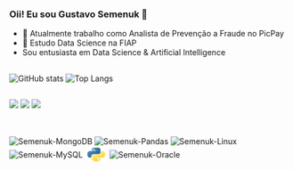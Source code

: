 ### Oii! Eu sou Gustavo Semenuk 👋

- 🔭 Atualmente trabalho como Analista de Prevenção a Fraude no PicPay
- 🌱 Estudo Data Science na FIAP
- Sou entusiasta em Data Science & Artificial Intelligence

 ##
 
 ![GitHub stats](https://github-readme-stats.vercel.app/api?username=Gustavo-Semenuk&show_icons=true&theme=tokyonight&height=300)
![Top Langs](https://github-readme-stats.vercel.app/api/top-langs/?username=Gustavo-Semenuk&layout=compact&theme=tokyonight&height=400)

 ##
 
<div> 
  <a href="https://instagram.com/gustavo.semenuk" target="_blank"><img src="https://img.shields.io/badge/-Instagram-%23E4405F?style=for-the-badge&logo=instagram&logoColor=white" target="_blank"></a>
  <a href = "mailto:contatogustavosemenuk@gmail.com"><img src="https://img.shields.io/badge/-Gmail-%23333?style=for-the-badge&logo=gmail&logoColor=white" target="_blank"></a>
  <a href="https://www.linkedin.com/in/gustavo-semenuk/" target="_blank"><img src="https://img.shields.io/badge/-LinkedIn-%230077B5?style=for-the-badge&logo=linkedin&logoColor=white" target="_blank"></a> 
  
</div>

 ##
<div style="display: inline_block"><br>

  <img align="center" alt="Semenuk-MongoDB" height="30" width="40" src="https://cdn.jsdelivr.net/gh/devicons/devicon/icons/mongodb/mongodb-plain-wordmark.svg" />
  <img align="center" alt="Semenuk-Pandas" height="30" width="40" src="https://cdn.jsdelivr.net/gh/devicons/devicon/icons/pandas/pandas-original-wordmark.svg" />
  <img align="center" alt="Semenuk-Linux" height="30" width="40" src="https://cdn.jsdelivr.net/gh/devicons/devicon/icons/linux/linux-original.svg" />
  <img align="center" alt="Semenuk-MySQL" height="30" width="40" src="https://cdn.jsdelivr.net/gh/devicons/devicon/icons/mysql/mysql-original-wordmark.svg" />
  <img align="center" alt="Semenuk-Python" height="30" width="40" src="https://raw.githubusercontent.com/devicons/devicon/master/icons/python/python-original.svg">
  <img align="center" alt="Semenuk-Oracle" height="30" width="40" src="https://cdn.jsdelivr.net/gh/devicons/devicon/icons/oracle/oracle-original.svg" /> 
</div>





